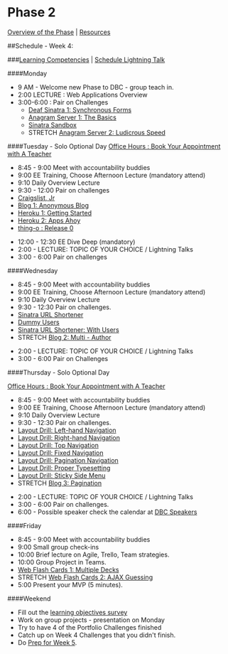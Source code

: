 # Phase 2

[Overview of the Phase](overview.md) | [Resources](resources.md)  

##Schedule - Week 4: 

###[Learning Competencies](learning-competencies/week-4-lc.md) | [Schedule Lightning Talk](lightning-talks/lt-week4.md)

####Monday

* 9 AM - Welcome new Phase to DBC - group teach in.
* 2:00 LECTURE : Web Applications Overview
* 3:00-6:00 : Pair on Challenges
  * [Deaf Sinatra 1: Synchronous Forms](https://github.com/sea-lions-2014/deaf-sinatra-1-synchronous-forms-challenge)
  * [Anagram Server 1: The Basics](https://github.com/sea-lions-2014/anagram-server-1-the-basics-challenge)
  * [Sinatra Sandbox](https://github.com/sea-lions-2014/sinatra-sandbox-challenge)
  * STRETCH [Anagram Server 2: Ludicrous Speed](https://github.com/sea-lions-2014/anagram-server-2-ludicrous-speed-challenge)
  
####Tuesday - Solo Optional Day
[Office Hours : Book Your Appointment with A Teacher]( https://www.google.com/calendar/selfsched?sstoken=UUR5OG9kZlBFOFFBfGRlZmF1bHR8MTUwNDM0YjRiMDFjMzhhNWYyZjA3NjQwZDlkNjY0MGM) 

* 8:45 - 9:00 Meet with accountability buddies
* 9:00  EE Training, Choose Afternoon Lecture  (mandatory attend)
* 9:10 Daily Overview Lecture 
* 9:30 - 12:00 Pair on challenges 
 * [Craigslist, Jr](https://github.com/sea-lions-2014/craigslist-jr-challenge)
 * [Blog 1: Anonymous Blog](https://github.com/sea-lions-2014/blog-1-anonymous-blog-challenge)
 * [Heroku 1: Getting Started](https://github.com/sea-lions-2014/heroku-1-getting-started-challenge)
 * [Heroku 2: Apps Ahoy](https://github.com/sea-lions-2014/heroku-2-apps-ahoy-challenge)
 * [thing-o : Release 0](https://github.com/sea-lions-2014/thing-o-challenge)

<!-- Check [Sinatra Todos](fox-squirrels .. sinatra-todos) -->

* 12:00 - 12:30 EE Dive Deep (mandatory)
* 2:00 - LECTURE: TOPIC OF YOUR CHOICE / Lightning Talks
* 3:00 - 6:00 Pair on challenges

####Wednesday
* 8:45 - 9:00 Meet with accountability buddies
* 9:00  EE Training, Choose Afternoon Lecture  (mandatory attend)
* 9:10 Daily Overview Lecture 
* 9:30 - 12:30 Pair on challenges.
 * [Sinatra URL Shortener](https://github.com/sea-lions-2014/sinatra-url-shortener-challenge)
 * [Dummy Users](https://github.com/sea-lions-2014/dummy-users-challenge)
 * [Sinatra URL Shortener: With Users](https://github.com/sea-lions-2014/sinatra-url-shortener-with-users-challenge)
 * STRETCH [Blog 2: Multi - Author](https://github.com/sea-lions-2014/blog-2-multi-author-challenge)

<!-- Check [Active Record Resource Library]( fox-squirrels ..  activerecord-resource-library) -->
* 2:00 - LECTURE: TOPIC OF YOUR CHOICE / Lightning Talks
* 3:00 - 6:00 Pair on Challenges

####Thursday - Solo Optional Day

[Office Hours : Book Your Appointment with A Teacher]( https://www.google.com/calendar/selfsched?sstoken=UUR5OG9kZlBFOFFBfGRlZmF1bHR8MTUwNDM0YjRiMDFjMzhhNWYyZjA3NjQwZDlkNjY0MGM) 

* 8:45 - 9:00 Meet with accountability buddies
* 9:00  EE Training, Choose Afternoon Lecture  (mandatory attend)
* 9:10 Daily Overview Lecture 
* 9:30 - 12:30 Pair on challenges. 
 * [Layout Drill: Left-hand Navigation](https://github.com/sea-lions-2014/layout-drill-left-hand-navigation-challenge)
 * [Layout Drill: Right-hand Navigation](https://github.com/sea-lions-2014/layout-drill-right-hand-navigation-challenge)
 * [Layout Drill: Top Navigation](https://github.com/sea-lions-2014/layout-drill-top-navigation-challenge)
 * [Layout Drill: Fixed Navigation](https://github.com/sea-lions-2014/layout-drill-fixed-navigation-challenge)
 * [Layout Drill: Pagination Navigation](https://github.com/sea-lions-2014/layout-drill-pagination-navigation-challenge)
 * [Layout Drill: Proper Typesetting](https://github.com/sea-lions-2014/layout-drill-proper-typesetting-challenge)
 * [Layout Drill: Sticky Side Menu](https://github.com/sea-lions-2014/layout-drill-sticky-side-menu-challenge)
 * STRETCH [Blog 3: Pagination]()

<!-- Check [Code Retreat]()
Check [HTML and CSS](fox-squirrels .. /challenge-html-and-css)
 -->
* 2:00 - LECTURE: TOPIC OF YOUR CHOICE / Lightning Talks
* 3:00 - 6:00 Pair on challenges. 
* 6:00 - Possible speaker check the calendar at [DBC Speakers]()

####Friday

* 8:45 - 9:00 Meet with accountability buddies
* 9:00 Small group check-ins
* 10:00 Brief lecture on Agile, Trello, Team strategies. 
* 10:00 Group Project in Teams. 
 * [Web Flash Cards 1: Multiple Decks]()
 * STRETCH [ Web Flash Cards 2: AJAX Guessing]()
* 5:00 Present your MVP (5 minutes).

####Weekend

* Fill out the [learning objectives survey]() 
* Work on group projects - presentation on Monday
* Try to have 4 of the Portfolio Challenges finished
* Catch up on Week 4 Challenges that you didn't finish.
* Do [Prep for Week 5]().
